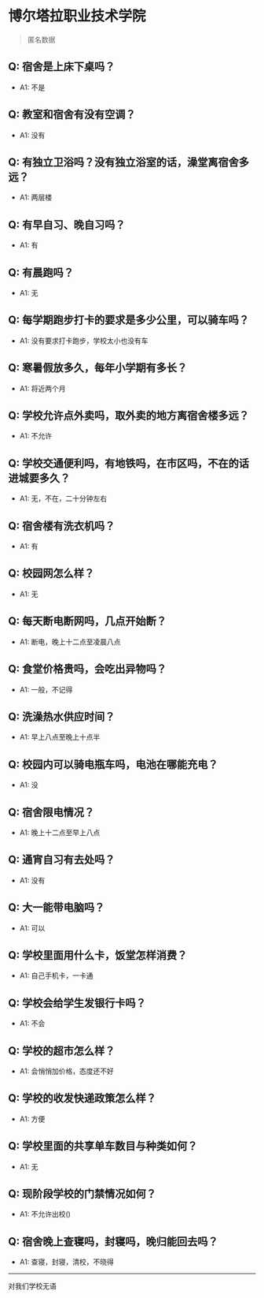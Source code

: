 # 博尔塔拉职业技术学院
> 匿名数据
## Q: 宿舍是上床下桌吗？
- A1: 不是
## Q: 教室和宿舍有没有空调？
- A1: 没有
## Q: 有独立卫浴吗？没有独立浴室的话，澡堂离宿舍多远？
- A1: 两层楼
## Q: 有早自习、晚自习吗？
- A1: 有
## Q: 有晨跑吗？
- A1: 无
## Q: 每学期跑步打卡的要求是多少公里，可以骑车吗？
- A1: 没有要求打卡跑步，学校太小也没有车
## Q: 寒暑假放多久，每年小学期有多长？
- A1: 将近两个月
## Q: 学校允许点外卖吗，取外卖的地方离宿舍楼多远？
- A1: 不允许
## Q: 学校交通便利吗，有地铁吗，在市区吗，不在的话进城要多久？
- A1: 无，不在，二十分钟左右
## Q: 宿舍楼有洗衣机吗？
- A1: 有
## Q: 校园网怎么样？
- A1: 无
## Q: 每天断电断网吗，几点开始断？
- A1: 断电，晚上十二点至凌晨八点
## Q: 食堂价格贵吗，会吃出异物吗？
- A1: 一般，不记得
## Q: 洗澡热水供应时间？
- A1: 早上八点至晚上十点半
## Q: 校园内可以骑电瓶车吗，电池在哪能充电？
- A1: 没
## Q: 宿舍限电情况？
- A1: 晚上十二点至早上八点
## Q: 通宵自习有去处吗？
- A1: 没有
## Q: 大一能带电脑吗？
- A1: 可以
## Q: 学校里面用什么卡，饭堂怎样消费？
- A1: 自己手机卡，一卡通
## Q: 学校会给学生发银行卡吗？
- A1: 不会
## Q: 学校的超市怎么样？
- A1: 会悄悄加价格，态度还不好
## Q: 学校的收发快递政策怎么样？
- A1: 方便
## Q: 学校里面的共享单车数目与种类如何？
- A1: 无
## Q: 现阶段学校的门禁情况如何？
- A1: 不允许出校()
## Q: 宿舍晚上查寝吗，封寝吗，晚归能回去吗？
- A1: 查寝，封寝，清校，不晓得
***
对我们学校无语
